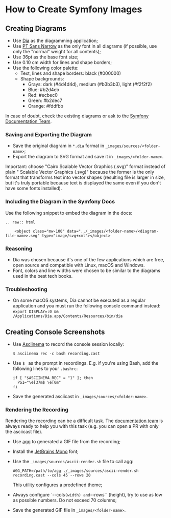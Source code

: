How to Create Symfony Images
============================

Creating Diagrams
-----------------

* Use [Dia][1] as the diagramming application;
* Use [PT Sans Narrow][2] as the only font in all diagrams (if possible, use
  only the "normal" weight for all contents);
* Use 36pt as the base font size;
* Use 0.10 cm width for lines and shape borders;
* Use the following color palette:
  * Text, lines and shape borders: black (#000000)
  * Shape backgrounds:
    * Grays: dark (#4d4d4d), medium (#b3b3b3), light (#f2f2f2)
    * Blue: #b2d4eb
    * Red: #ecbec0
    * Green: #b2dec7
    * Orange: #fddfbb

In case of doubt, check the existing diagrams or ask to the
[Symfony Documentation Team][3].

### Saving and Exporting the Diagram

* Save the original diagram in `*.dia` format in `_images/sources/<folder-name>`;
* Export the diagram to SVG format and save it in `_images/<folder-name>`.

Important: choose "Cairo Scalable Vector Graphics (.svg)" format instead of
plain " Scalable Vector Graphics (.svg)" because the former is the only format
that transforms text into vector shapes (resulting file is larger in size, but
it's truly portable because text is displayed the same even if you don't have
some fonts installed).

### Including the Diagram in the Symfony Docs

Use the following snippet to embed the diagram in the docs:

```
.. raw:: html

    <object class="mw-100" data="../_images/<folder-name>/<diagram-file-name>.svg" type="image/svg+xml"></object>
```

### Reasoning

* Dia was chosen because it's one of the few applications which are free, open
  source and compatible with Linux, macOS and Windows.
* Font, colors and line widths were chosen to be similar to the diagrams used
  in the best tech books.

### Troubleshooting

* On some macOS systems, Dia cannot be executed as a regular application and
  you must run the following console command instead:
  `export DISPLAY=:0 && /Applications/Dia.app/Contents/Resources/bin/dia`

Creating Console Screenshots
----------------------------

* Use [Asciinema][4] to record the console session locally:

  ```
  $ asciinema rec -c bash recording.cast
  ```
* Use `$ ` as the prompt in recordings. E.g. if you're using Bash, add the
  following lines to your ``.bashrc``:

  ```
  if [ "$ASCIINEMA_REC" = "1" ]; then
    PS1="\e[37m$ \e[0m"
  fi
  ```
* Save the generated asciicast in `_images/sources/<folder-name>`.

### Rendering the Recording

Rendering the recording can be a difficult task. The [documentation team][3]
is always ready to help you with this task (e.g. you can open a PR with
only the asciicast file).

* Use [agg][5] to generated a GIF file from the recording;
* Install the [JetBrains Mono][6] font;
* Use the ``_images/sources/ascii-render.sh`` file to call agg:

  ```
  AGG_PATH=/path/to/agg ./_images/sources/ascii-render.sh recording.cast --cols 45 --rows 20
  ```

  This utility configures a predefined theme;
* Always configure `--cols`` (width) and ``--rows`` (height), try to use as
  low as possible numbers. Do not exceed 70 columns;
* Save the generated GIF file in `_images/<folder-name>`.

[1]: http://dia-installer.de/
[2]: https://fonts.google.com/specimen/PT+Sans+Narrow
[3]: https://symfony.com/doc/current/contributing/code/core_team.html
[4]: https://github.com/asciinema/asciinema
[5]: https://github.com/asciinema/agg
[6]: https://www.jetbrains.com/lp/mono/
